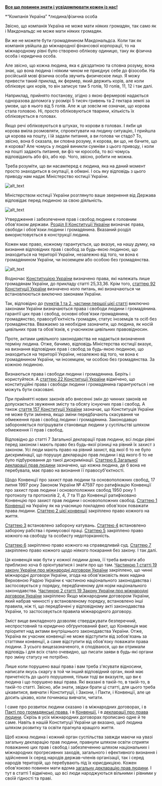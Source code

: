 <!-- You have some errors, warnings, or alerts. If you are using reckless mode, turn it off to see inline alerts.
* ERRORs: 0
* WARNINGs: 0
* ALERTS: 3 -->

**[Все що повинен знати і усвідомлювати кожен із нас!](https://t.me/volevyyavlennya_rivnenska/5063)**

*“Компанія Україна” *людина/фізична особа

Звісно, що компанія Україна не може мати ніяких громадян, так само як і Макдональдс не може мати ніяких громадян.

Ви же не можете бути громадянином Макдональдса. Коли так як компанія увійшла до міжнародної фінансової корпорації, то на міжнародному рівні було створено облікову одиницю, таку як фізична особа і юридична особа.

Але звісно, що кожна людина, яка є дієздатною та сповна розуму, вона знає, що вона людина і ніяким чином не приєднує себе до фізособи. На російській мові фізична особа звучить физическое лицо. Я можу привести такий приклад, як фермер, який держить корів, але коли обліковує цих корів, то він записує там 5 голів, 10 голів, 11, 12 і так далі.

Наприклад, прийнято постанову, згідно з якою фермерові надається одноразова допомога у розмірі 5 тисяч гривень та 2 гектара землі за умови, що в нього від 5 голів. Але ж це зовсім не означає, що корова стала головою. Ні, просто обліковуються тварини, кількість їх обліковується в головах.

Якщо речі обліковуються в штуках, то корови в головах. І якби ця корова вміла розмовляти, спроектувати на людину ситуацію, І прийшла ця корова на пошту, і їй задали питання, а ви голова чи стадо? То, звісно, вона б сказала, ви сповна розуму, я корова, ви що, не бачите, що я корова? Але чомусь у людей виникли сумніви з цього приводу, і коли на пошті задають питання, ви фіз чи юрособа, то всі чомусь відповідають або фіз, або юр. Чого, звісно, робити не можна.

Треба розуміти, що ви насамперед є людина, яка на даний момент просто знаходиться в окупації, в обмані. І ось яку відповідь з цього приводу нам надає Міністерство юстиції України.

![alt_text](pages/tik_tok/images/image1.png "image_tooltip")

Міністерством юстиції України розглянуто ваше звернення від Держава відповідає перед людиною за свою діяльність.

![alt_text](pages/tik_tok/images/image2.png "image_tooltip")

Утвердження і забезпечення прав і свобод людини є головним обов'язком держави. [Розділ II Конституції України](https://www.president.gov.ua/ua/documents/constitution/konstituciya-ukrayini-rozdil-ii) визначає права, свободи і обов'язки людини і громадянина. Вказаний розділ використовується в конструкції людина.

Кожен має право, кожному гарантується, що вказує, на нашу думку, на визнання відповідних прав і свобод за будь-якою людиною, що знаходиться на території України, незалежно від того, чи вона є громадянином України, чи іноземцем або особою без громадянства.

![alt_text](pages/tik_tok/images/image3.png "image_tooltip")

Водночас [Конституцією України](https://www.president.gov.ua/documents/constitution) визначено права, які належать лише громадянам України, до прикладу статті 25,33,36. Крім того, [статтею 92 Конституції України](https://www.president.gov.ua/ua/documents/constitution/konstituciya-ukrayini-rozdil-iv#:~:text=%D0%A1%D1%82%D0%B0%D1%82%D1%82%D1%8F%2092.%20%D0%92%D0%B8%D0%BA%D0%BB%D1%8E%D1%87%D0%BD%D0%BE%20%D0%B7%D0%B0%D0%BA%D0%BE%D0%BD%D0%B0%D0%BC%D0%B8%20%D0%A3%D0%BA%D1%80%D0%B0%D1%97%D0%BD%D0%B8) визначено коло питань, які визначаються чи встановлюються виключно законами України.

Так, відповідно до [пунктів 1 та 2, частини першої цієї статті](https://www.president.gov.ua/ua/documents/constitution/konstituciya-ukrayini-rozdil-iv) виключно законами України визначаються права і свободи людини і громадянина. гарантії цих прав і свобод, основні обов'язки громадянина, громадянство, правосуб'єктність громадян, статус іноземців та осіб без громадянства. Вважаємо за необхідне зазначити, що людина, як носій цивільних прав та обов'язків, є учасником цивільних правовідносин.

Проте, актами цивільного законодавства не надається визначення терміну людина. Отже, бачимо, відповідь Міністерства юстиції вказує, на визнання відповідних прав і свобод за будь-якою людиною, що знаходиться на території України, незалежно від того, чи вона є громадянином України, чи іноземцем, чи особою без громадянства. За кожною людиною.

Визнаються права і свободи людини і громадянина. Беріть і користуйтеся. А [статтею 22 Конституції України](https://www.president.gov.ua/ua/documents/constitution/konstituciya-ukrayini-rozdil-ii) відмічено, що конституційні права і свободи людини і громадянина гарантуються і не можуть бути скасовані.

При прийнятті нових законів або внесенні змін до чинних законів не допускається звуження змісту та обсягу існуючих прав і свобод. А також [стаття 157 Конституції України](https://www.president.gov.ua/ua/documents/constitution/konstituciya-ukrayini-rozdil-xiii) зазначає, що Конституція України не може бути змінена, якщо зміни передбачають скасування чи обмеження прав і свобод людини і громадянина. Законодавцю забороняється погіршувати становище людини у суспільстві шляхом обмеження її прав і свобод.

Відповідно до статті 7 Загальної декларації прав людини, всі люди рівні перед законом і мають право без будь-якої різниці на рівний їх захист з законом. Усі люди мають право на рівний захист, від якої б то не було дискримінації, що порушує декларацію прав людини і від якого б то не було підбурювання до такої дискримінації. [Статтею 6 Загальної декларації прав людини](https://zakon.rada.gov.ua/laws/show/995_015#o24) зазначено, що кожна людина, де б вона не перебувала, має право на визнання її правосуб'єктності.

Щодо Конвенції про захист прав людини та основоположних свобод, 17 липня 1997 року Законом України № 47597 про ратифікацію Конвенції про захист прав людини і основоположних свобод 1950 року 1 протоколу та протоколів 2, 4, 7 та 11 до Конвенції ратифіковано Конвенцію про захист прав людини і основоположних свобод. [Статтею 1 Конвенції](https://zakon.rada.gov.ua/laws/show/995_004#n297) на Україну як на учасницю покладено обов'язок поважати права людини. [Статтею 2 цієї конвенції](https://zakon.rada.gov.ua/laws/show/995_004#n300) закріплено право кожного на життя.

[Статтею 3](https://zakon.rada.gov.ua/laws/show/995_004#n306) встановлено заборону катувань. [Статтею 4](https://zakon.rada.gov.ua/laws/show/995_004#n308) встановлено заборону рабства і примусової праці. [Статтею 5](https://zakon.rada.gov.ua/laws/show/995_004#n316) закріплено право кожного на свободу та особисту недоторканність.

[Статтею 6](https://zakon.rada.gov.ua/laws/show/995_004#n328) закріплено право кожного на справедливий суд. [Статтею 7](https://zakon.rada.gov.ua/laws/show/995_004#n337) закріплено право кожного щодо ніякого покарання без закону. І так далі.

Ця конвенція має бути у кожної людини дома, її треба вивчати або приблизно хоча б орієнтуватися і знати про що там. [Частиною 1 статті 19 закону України про міжнародні договори України](https://zakon.rada.gov.ua/laws/show/1906-15#n166) закріплено, що чинні міжнародні договори України, згода на обов'язковість яких надана Верховною Радою України є частиною національного законодавства і застосовується у порядку, передбаченому для норм національного законодавства. [Частиною 2 статті 19 Закону України про міжнародні договори України](https://zakon.rada.gov.ua/laws/show/1906-15#n166) закріплено Якщо міжнародним договором України, який набрав чинності у встановленому порядку, встановлено інші правила, ніж ті, що передбачені у відповідному акті законодавства України, то застосовується правила міжнародного договору.

Зміст вище викладеного дозволяє стверджувати безперечний, неспростовний та юридично обґрунтований факт, що Конвенція має пріоритет над актами внутрішнього законодавства України. Отже, Україна як учасник конвенції не може відступити від зобов'язань за статтями конвенції, а саме відступити від обов'язку поважати права людини. З усього вищезазначеного, я сподіваюся, що ви отримали відповідь і для всіх стало очевидно, що писати заяви в будь-які органи про зміну статусу не потрібно.

Лише коли порушено ваші права і вам треба з'ясувати відносини, написати якусь скаргу в той чи інший відповідний орган, який має причетність до цього порушення, тільки тоді ви вказуєте, що ви є людина і що порушено ваші права. Які вказані в такій-то, в такій-то, в такій-то статті. Звісно, аби знати, звідки брати ці статті, для цього треба цікавитися, вивчати і Конституції, і Закони, і Пакти, і Конвенції, але це досить цікаво, коли починаєш вивчати, читати.

І саме про розвиток людини сказано і в міжнародних договорах, і в [Пакті про громадянські права](https://zakon.rada.gov.ua/laws/show/995_043#o1), і в [Конвенції](https://zakon.rada.gov.ua/laws/show/995_004#n289), і в [декларації про права людини](https://zakon.rada.gov.ua/laws/show/995_015#o1). Скрізь в усіх міжнародних договорах прописано одне й те саме. Навіть в нашій Конституції України це вказано, щоб людина шляхом розвитку та освіти прагнула кращого життя.

Щоб кожна людина і кожний орган суспільства завжди маючи на увазі загальну декларацію прав людини, правнули шляхом освіти сприяти поважанню цих прав і свобод і забезпеченню шляхом національних і міжнародних прогресивних заходів, загального і ефективного визнання і здійснення їх серед народів держав-членів організації, так і серед народів територій, що перебувають під їх юрисдикцією. Кожен обов'язково повинен мати вдома [загальну декларацію прав людини](https://zakon.rada.gov.ua/laws/show/995_015#o1). І тут в статті 1 відмічено, що всі люди народжуються вільними і рівними у своїй гідності та праві.
